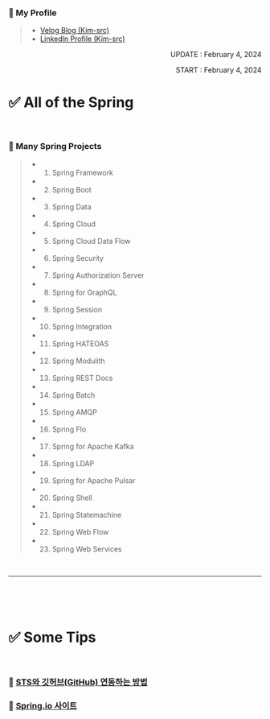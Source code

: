 <!-- 작성자 소개 -->
### 🎁 My Profile
> - [Velog Blog (Kim-src)](https://velog.io/@kim-src/series)
> - [LinkedIn Profile (Kim-src)](https://www.linkedin.com/in/chang-seong-kim-7826142a0/)

<!-- Dates -->
<p align="right">UPDATE : February 4, 2024</p>
<p align="right">START : February 4, 2024</p>

<!-- Title -->
# ✅ All of the Spring

<br>

<!-- Contents -->
### 🔔 Many Spring Projects
> - 1. Spring Framework
> - 2. Spring Boot
> - 3. Spring Data
> - 4. Spring Cloud
> - 5. Spring Cloud Data Flow
> - 6. Spring Security
> - 7. Spring Authorization Server
> - 8. Spring for GraphQL
> - 9. Spring Session
> - 10. Spring Integration
> - 11. Spring HATEOAS
> - 12. Spring Modulith
> - 13. Spring REST Docs
> - 14. Spring Batch
> - 15. Spring AMQP
> - 16. Spring Flo
> - 17. Spring for Apache Kafka
> - 18. Spring LDAP
> - 19. Spring for Apache Pulsar
> - 20. Spring Shell
> - 21. Spring Statemachine
> - 22. Spring Web Flow
> - 23. Spring Web Services

<br>

***

<br>
<br>
<br>

<!-- Title -->
# ✅ Some Tips

<br>

<!-- Tips -->
### 🔔 [STS와 깃허브(GitHub) 연동하는 방법]()

<!-- References -->
### 🎁 [Spring.io 사이트](https://spring.io/projects)

